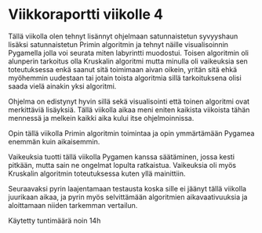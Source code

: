 # Viikkoraportti viikolle 4

Tällä viikolla olen tehnyt lisännyt ohjelmaan satunnaistetun syvyyshaun lisäksi satunnaistetun Primin algoritmin ja tehnyt näille visualisoinnin Pygamella jolla voi seurata miten labyrintti muodostui. Toisen algoritmin oli alunperin tarkoitus olla Kruskalin algoritmi mutta minulla oli vaikeuksia sen toteutuksessa enkä saanut sitä toimimaan aivan oikein, yritän sitä ehkä myöhemmin uudestaan tai jotain toista algoritmia sillä tarkoituksena olisi saada vielä ainakin yksi algoritmi.

Ohjelma on edistynyt hyvin sillä sekä visualisointi että toinen algoritmi ovat merkittäviä lisäyksiä. Tällä viikolla aikaa meni eniten kaikista viikoista tähän mennessä ja melkein kaikki aika kului itse ohjelmoinnissa.

Opin tällä viikolla Primin algoritmin toimintaa ja opin ymmärtämään Pygamea enemmän kuin aikaisemmin.

Vaikeuksia tuotti tällä viikolla Pygamen kanssa säätäminen, jossa kesti pitkään, mutta sain ne ongelmat lopulta ratkaistua. Vaikeuksia oli myös Kruskalin algoritmin toteutuksessa kuten yllä mainittiin.

Seuraavaksi pyrin laajentamaan testausta koska sille ei jäänyt tällä viikolla juurikaan aikaa, ja pyrin myös selvittämään algoritmien aikavaativuuksia ja aloittamaan niiden tarkemman vertailun.

Käytetty tuntimäärä noin 14h
